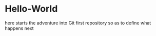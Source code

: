 # Hello-World
here starts the adventure into Git
first repository so as to define what happens next 
